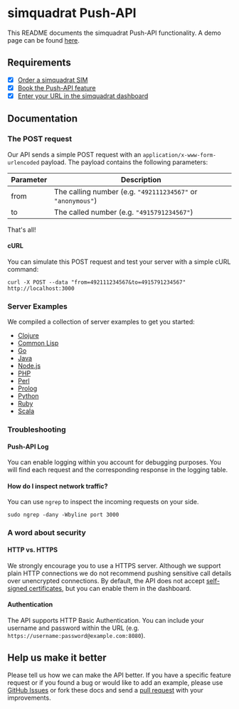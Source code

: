 # simquadrat Push-API

This README documents the simquadrat Push-API functionality. A demo page can be found [here](https://api.simquadrat.de).

## Requirements

* [x] [Order a simquadrat SIM](https://www.simquadrat.de)
* [x] [Book the Push-API feature](https://www.simquadrat.de/feature-store/push-api)
* [x] [Enter your URL in the simquadrat dashboard](https://www.simquadrat.de/dashboard)

## Documentation

### The POST request

Our API sends a simple POST request with an `application/x-www-form-urlencoded` payload. The payload contains the following parameters:

Parameter | Description
--------- | -----------
from      | The calling number (e.g. `"492111234567"` or `"anonymous"`)
to        | The called number (e.g. `"4915791234567"`)

That's all!

#### cURL

You can simulate this POST request and test your server with a simple cURL command:

```shell
curl -X POST --data "from=492111234567&to=4915791234567" http://localhost:3000
```

### Server Examples

We compiled a collection of server examples to get you started:

* [Clojure](https://github.com/sipgate/Push-API/tree/master/examples/clojure)
* [Common Lisp](https://github.com/sipgate/Push-API/tree/master/examples/commonlisp)
* [Go](https://github.com/sipgate/Push-API/tree/master/examples/go)
* [Java](https://github.com/sipgate/Push-API/tree/master/examples/java)
* [Node.js](https://github.com/sipgate/Push-API/tree/master/examples/nodejs)
* [PHP](https://github.com/sipgate/Push-API/tree/master/examples/php)
* [Perl](https://github.com/sipgate/Push-API/tree/master/examples/perl)
* [Prolog](https://github.com/sipgate/Push-API/tree/master/examples/prolog)
* [Python](https://github.com/sipgate/Push-API/tree/master/examples/python)
* [Ruby](https://github.com/sipgate/Push-API/tree/master/examples/ruby)
* [Scala](https://github.com/sipgate/Push-API/tree/master/examples/scala)

### Troubleshooting

#### Push-API Log

You can enable logging within you account for debugging purposes. You will find each request and the corresponding response in the logging table.

#### How do I inspect network traffic?

You can use ```ngrep``` to inspect the incoming requests on your side.
```shell
sudo ngrep -dany -Wbyline port 3000
```

### A word about security

#### HTTP vs. HTTPS

We strongly encourage you to use a HTTPS server. Although we support plain HTTP connections we do not recommend pushing sensitive call details over unencrypted connections. By default, the API does not accept [self-signed certificates](http://stackoverflow.com/a/10176685), but you can enable them in the dashboard.

#### Authentication

The API supports HTTP Basic Authentication. You can include your username and password within the URL (e.g. `https://username:password@example.com:8080`).

## Help us make it better

Please tell us how we can make the API better. If you have a specific feature request or if you found a bug or would like to add an example, please use [GitHub Issues](https://github.com/sipgate/Push-API/issues) or fork these docs and send a [pull request](https://github.com/sipgate/Push-API/pulls) with your improvements.

